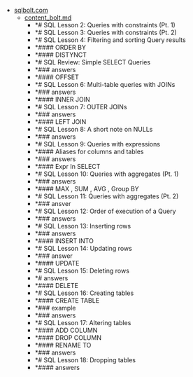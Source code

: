 - <a href = "E:\Node_projects\Node_Way\NBase\_Md\_Index\__Closer\_DB\_SQL\sqlbolt.com\cat.sqlbolt.com\dir.sqlbolt.com.md">sqlbolt.com</a>
    - <a href = "E:\Node_projects\Node_Way\NBase\_Md\_Index\__Closer\_DB\_SQL\sqlbolt.com\content_bolt.md">content_bolt.md</a>
        - *# SQL Lesson 2: Queries with constraints (Pt. 1)        
        - *# SQL Lesson 3: Queries with constraints (Pt. 2)
        - *# SQL Lesson 4: Filtering and sorting Query results
        - *#### ORDER BY
        - *#### DISTYNCT
        - *# SQL Review: Simple SELECT Queries
        - *### answers
        - *#### OFFSET
        - *# SQL Lesson 6: Multi-table queries with JOINs
        - *### answers
        - *#### INNER JOIN
        - *# SQL Lesson 7: OUTER JOINs
        - *### answers
        - *#### LEFT JOIN
        - *# SQL Lesson 8: A short note on NULLs
        - *### answers 
        - *# SQL Lesson 9: Queries with expressions
        - *#### Aliases for columns and tables
        - *### answers
        - *#### Expr In SELECT
        - *# SQL Lesson 10: Queries with aggregates (Pt. 1)
        - *### answers 
        - *#### MAX , SUM , AVG , Group BY
        - *# SQL Lesson 11: Queries with aggregates (Pt. 2)
        - *### ansver 
        - *# SQL Lesson 12: Order of execution of a Query
        - *### answers
        - *# SQL Lesson 13: Inserting rows
        - *### answers
        - *#### INSERT INTO
        - *# SQL Lesson 14: Updating rows
        - *### answer
        - *#### UPDATE
        - *# SQL Lesson 15: Deleting rows
        - *# answers 
        - *#### DELETE
        - *# SQL Lesson 16: Creating tables
        - *#### CREATE TABLE
        - *### example
        - *### answers
        - *# SQL Lesson 17: Altering tables
        - *#### ADD COLUMN
        - *#### DROP COLUMN
        - *#### RENAME TO
        - *### answers
        - *# SQL Lesson 18: Dropping tables
        - *#### answers 
